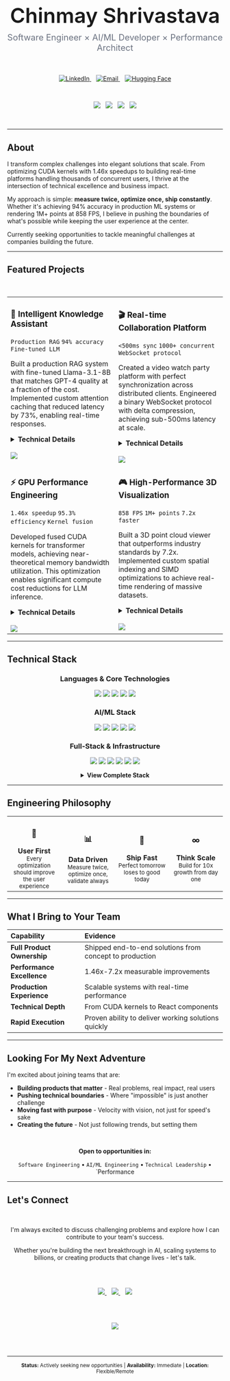 <!-- Clean, professional header inspired by AlgoExpert -->
<div align="center">
  <br><br><br>
  
  <!-- Name with clean typography -->
  <h1 style="font-weight: 600; font-size: 48px; margin-bottom: 0;">
    Chinmay Shrivastava
  </h1>
  
  <!-- Professional tagline -->
  <p style="font-size: 20px; color: #6B7280; margin-top: 10px;">
    Software Engineer × AI/ML Developer × Performance Architect
  </p>
  
  <br>
  
  <!-- Clean contact buttons -->
  <p>
    <a href="https://linkedin.com/in/cshrivastava">
      <img src="https://img.shields.io/badge/LinkedIn-0077B5?style=for-the-badge&logo=linkedin&logoColor=white" alt="LinkedIn" />
    </a>
    &nbsp;&nbsp;
    <a href="mailto:cshrivastava2000@gmail.com">
      <img src="https://img.shields.io/badge/Email-EA4335?style=for-the-badge&logo=gmail&logoColor=white" alt="Email" />
    </a>
    &nbsp;&nbsp;
    <a href="https://huggingface.co/chinmays18">
      <img src="https://img.shields.io/badge/Hugging_Face-FFD21E?style=for-the-badge&logo=huggingface&logoColor=black" alt="Hugging Face" />
    </a>
  </p>
  
  <br>
  
  <!-- Impact metrics in a clean row -->
  <p>
    <img src="https://img.shields.io/badge/1.46x-CUDA_Speedup-000000?style=flat&labelColor=E5E7EB" />
    &nbsp;
    <img src="https://img.shields.io/badge/858_FPS-3D_Rendering-000000?style=flat&labelColor=E5E7EB" />
    &nbsp;
    <img src="https://img.shields.io/badge/94%25-ML_Accuracy-000000?style=flat&labelColor=E5E7EB" />
    &nbsp;
    <img src="https://img.shields.io/badge/<500ms-Sync_Latency-000000?style=flat&labelColor=E5E7EB" />
  </p>
  
  <br>
</div>

---

## About

I transform complex challenges into elegant solutions that scale. From optimizing CUDA kernels with 1.46x speedups to building real-time platforms handling thousands of concurrent users, I thrive at the intersection of technical excellence and business impact.

My approach is simple: **measure twice, optimize once, ship constantly**. Whether it's achieving 94% accuracy in production ML systems or rendering 1M+ points at 858 FPS, I believe in pushing the boundaries of what's possible while keeping the user experience at the center.

Currently seeking opportunities to tackle meaningful challenges at companies building the future.

---

## Featured Projects

<br>

<table>
  <tr>
    <td width="50%" valign="top">
      <h3>🤖 Intelligent Knowledge Assistant</h3>
      <p>
        <code>Production RAG</code> <code>94% accuracy</code> <code>Fine-tuned LLM</code>
      </p>
      <p>
        Built a production RAG system with fine-tuned Llama-3.1-8B that matches GPT-4 quality at a fraction of the cost. Implemented custom attention caching that reduced latency by 73%, enabling real-time responses.
      </p>
      <details>
        <summary><b>Technical Details</b></summary>
        <br>
        <ul>
          <li>Architecture: Hierarchical vector indexing with FAISS</li>
          <li>Innovation: Custom KV-cache optimization for transformers</li>
          <li>Stack: PyTorch, LangChain, FastAPI, PostgreSQL</li>
          <li>Deployment: Kubernetes with horizontal autoscaling</li>
        </ul>
      </details>
      <br>
      <a href="https://github.com/JonSnow1807/llm-knowledge-assistant">
        <img src="https://img.shields.io/badge/View_Project-000000?style=for-the-badge&logo=github&logoColor=white" />
      </a>
    </td>
    <td width="50%" valign="top">
      <h3>🎬 Real-time Collaboration Platform</h3>
      <p>
        <code>&lt;500ms sync</code> <code>1000+ concurrent</code> <code>WebSocket protocol</code>
      </p>
      <p>
        Created a video watch party platform with perfect synchronization across distributed clients. Engineered a binary WebSocket protocol with delta compression, achieving sub-500ms latency at scale.
      </p>
      <details>
        <summary><b>Technical Details</b></summary>
        <br>
        <ul>
          <li>Protocol: Custom binary format over WebSocket</li>
          <li>Scaling: Redis pub/sub for horizontal distribution</li>
          <li>Stack: React, NestJS, Socket.IO, Redis</li>
          <li>Security: JWT with room-based permissions</li>
        </ul>
      </details>
      <br>
      <a href="https://github.com/JonSnow1807/Mustard-Watch-Party">
        <img src="https://img.shields.io/badge/View_Project-000000?style=for-the-badge&logo=github&logoColor=white" />
      </a>
    </td>
  </tr>
  <tr>
    <td width="50%" valign="top">
      <h3>⚡ GPU Performance Engineering</h3>
      <p>
        <code>1.46x speedup</code> <code>95.3% efficiency</code> <code>Kernel fusion</code>
      </p>
      <p>
        Developed fused CUDA kernels for transformer models, achieving near-theoretical memory bandwidth utilization. This optimization enables significant compute cost reductions for LLM inference.
      </p>
      <details>
        <summary><b>Technical Details</b></summary>
        <br>
        <ul>
          <li>Technique: Kernel fusion for LayerNorm + Activation</li>
          <li>Memory: Coalesced access patterns, shared memory</li>
          <li>Stack: CUDA C++, PyTorch extensions, nvprof</li>
          <li>Impact: 46% inference speedup for LLMs</li>
        </ul>
      </details>
      <br>
      <a href="https://github.com/JonSnow1807/Fused-LayerNorm-CUDA-Operator">
        <img src="https://img.shields.io/badge/View_Project-000000?style=for-the-badge&logo=github&logoColor=white" />
      </a>
    </td>
    <td width="50%" valign="top">
      <h3>🎮 High-Performance 3D Visualization</h3>
      <p>
        <code>858 FPS</code> <code>1M+ points</code> <code>7.2x faster</code>
      </p>
      <p>
        Built a 3D point cloud viewer that outperforms industry standards by 7.2x. Implemented custom spatial indexing and SIMD optimizations to achieve real-time rendering of massive datasets.
      </p>
      <details>
        <summary><b>Technical Details</b></summary>
        <br>
        <ul>
          <li>Algorithm: Custom octree with frustum culling</li>
          <li>Rendering: Instanced drawing with GPU batching</li>
          <li>Stack: C++17, OpenGL 4.5, GLM, ImGui</li>
          <li>Optimization: SIMD intrinsics for transforms</li>
        </ul>
      </details>
      <br>
      <a href="https://github.com/JonSnow1807/3D-Point-Cloud-Viewer">
        <img src="https://img.shields.io/badge/View_Project-000000?style=for-the-badge&logo=github&logoColor=white" />
      </a>
    </td>
  </tr>
</table>

---

## Technical Stack

<div align="center">

### Languages & Core Technologies
<p>
  <img src="https://img.shields.io/badge/Python-3776AB?style=flat-square&logo=python&logoColor=white" />
  <img src="https://img.shields.io/badge/TypeScript-007ACC?style=flat-square&logo=typescript&logoColor=white" />
  <img src="https://img.shields.io/badge/C++-00599C?style=flat-square&logo=cplusplus&logoColor=white" />
  <img src="https://img.shields.io/badge/JavaScript-F7DF1E?style=flat-square&logo=javascript&logoColor=black" />
  <img src="https://img.shields.io/badge/CUDA-76B900?style=flat-square&logo=nvidia&logoColor=white" />
</p>

### AI/ML Stack
<p>
  <img src="https://img.shields.io/badge/PyTorch-EE4C2C?style=flat-square&logo=pytorch&logoColor=white" />
  <img src="https://img.shields.io/badge/Transformers-FFD21E?style=flat-square&logo=huggingface&logoColor=black" />
  <img src="https://img.shields.io/badge/LangChain-121212?style=flat-square&logoColor=white" />
  <img src="https://img.shields.io/badge/RAG-4285F4?style=flat-square&logoColor=white" />
  <img src="https://img.shields.io/badge/FAISS-00A4EF?style=flat-square&logoColor=white" />
</p>

### Full-Stack & Infrastructure
<p>
  <img src="https://img.shields.io/badge/React-20232A?style=flat-square&logo=react&logoColor=61DAFB" />
  <img src="https://img.shields.io/badge/Node.js-339933?style=flat-square&logo=nodedotjs&logoColor=white" />
  <img src="https://img.shields.io/badge/FastAPI-009688?style=flat-square&logo=fastapi&logoColor=white" />
  <img src="https://img.shields.io/badge/PostgreSQL-316192?style=flat-square&logo=postgresql&logoColor=white" />
  <img src="https://img.shields.io/badge/Docker-2496ED?style=flat-square&logo=docker&logoColor=white" />
  <img src="https://img.shields.io/badge/Kubernetes-326CE5?style=flat-square&logo=kubernetes&logoColor=white" />
</p>

</div>

<details>
<summary align="center"><b>View Complete Stack</b></summary>

<br>

```yaml
Core Languages:
  Expert: [Python, TypeScript, C++, JavaScript]
  Proficient: [CUDA, SQL, Bash]

AI/ML Stack:
  Frameworks: [PyTorch, Transformers, LangChain, scikit-learn]
  Techniques: [Fine-tuning, RAG, Embeddings, Vector Search]
  Production: [ONNX, TensorRT, Model Quantization, Batching]
  
Backend Engineering:
  Python: [FastAPI, Django, Flask, Celery]
  Node.js: [NestJS, Express, Socket.IO, Bull]
  APIs: [REST, GraphQL, gRPC, WebSockets]
  
Frontend Development:
  Core: [React, Next.js, Redux, TypeScript]
  UI: [Tailwind CSS, Material-UI, Framer Motion]
  Advanced: [Three.js, D3.js, WebRTC, Canvas API]
  
Data & Infrastructure:
  Databases: [PostgreSQL, MongoDB, Redis, Elasticsearch]
  Vector DBs: [Pinecone, FAISS, Chroma, Qdrant]
  Message Queues: [RabbitMQ, Kafka, Redis Pub/Sub]
  
DevOps & Cloud:
  Containers: [Docker, Docker Compose, Buildkit]
  Orchestration: [Kubernetes, Helm, ArgoCD]
  CI/CD: [GitHub Actions, GitLab CI, Jenkins]
  Cloud: [AWS (EC2, S3, Lambda), GCP, Vercel]
  
Performance & Systems:
  GPU: [CUDA, cuDNN, Thrust, OptiX]
  CPU: [SIMD, OpenMP, Threading, Profiling]
  Graphics: [OpenGL, Vulkan, Shaders]
```

</details>

---

## Engineering Philosophy

<table>
  <tr>
    <td width="25%" align="center">
      <h3>🎯</h3>
      <b>User First</b>
      <br>
      <sub>Every optimization should improve the user experience</sub>
    </td>
    <td width="25%" align="center">
      <h3>📊</h3>
      <b>Data Driven</b>
      <br>
      <sub>Measure twice, optimize once, validate always</sub>
    </td>
    <td width="25%" align="center">
      <h3>🚀</h3>
      <b>Ship Fast</b>
      <br>
      <sub>Perfect tomorrow loses to good today</sub>
    </td>
    <td width="25%" align="center">
      <h3>∞</h3>
      <b>Think Scale</b>
      <br>
      <sub>Build for 10x growth from day one</sub>
    </td>
  </tr>
</table>

---

## What I Bring to Your Team

<div align="center">

| Capability | Evidence |
|:-----------|:---------|
| **Full Product Ownership** | Shipped end-to-end solutions from concept to production |
| **Performance Excellence** | 1.46x-7.2x measurable improvements |
| **Production Experience** | Scalable systems with real-time performance |
| **Technical Depth** | From CUDA kernels to React components |
| **Rapid Execution** | Proven ability to deliver working solutions quickly |

</div>

---

## Looking For My Next Adventure

I'm excited about joining teams that are:

- **Building products that matter** - Real problems, real impact, real users
- **Pushing technical boundaries** - Where "impossible" is just another challenge
- **Moving fast with purpose** - Velocity with vision, not just for speed's sake
- **Creating the future** - Not just following trends, but setting them

<div align="center">
  <br>
  
  **Open to opportunities in:**
  
  `Software Engineering` • `AI/ML Engineering` • `Technical Leadership` • `Performance 
  
</div>

---

## Let's Connect

<div align="center">
  <br>
  
  I'm always excited to discuss challenging problems and explore how I can contribute to your team's success.
  
  Whether you're building the next breakthrough in AI, scaling systems to billions, or creating products that change lives - let's talk.
  
  <br><br>
  
  <a href="mailto:cshrivastava2000@gmail.com">
    <img src="https://img.shields.io/badge/Send_an_Email-000000?style=for-the-badge&logo=gmail&logoColor=white" />
  </a>
  &nbsp;&nbsp;
  <a href="https://linkedin.com/in/cshrivastava">
    <img src="https://img.shields.io/badge/Connect_on_LinkedIn-0077B5?style=for-the-badge&logo=linkedin&logoColor=white" />
  </a>
  &nbsp;&nbsp;
  <a href="https://huggingface.co/chinmays18">
    <img src="https://img.shields.io/badge/Hugging_Face_Profile-FFD21E?style=for-the-badge&logo=huggingface&logoColor=black" />
  </a>
  
  <br><br>
  
  <img src="https://komarev.com/ghpvc/?username=JonSnow1807&label=Profile%20Views&color=374151&style=flat" />
  
  <br><br>
  
  ---
  
  <sub>
    <b>Status:</b> Actively seeking new opportunities | 
    <b>Availability:</b> Immediate | 
    <b>Location:</b> Flexible/Remote
  </sub>
</div>
